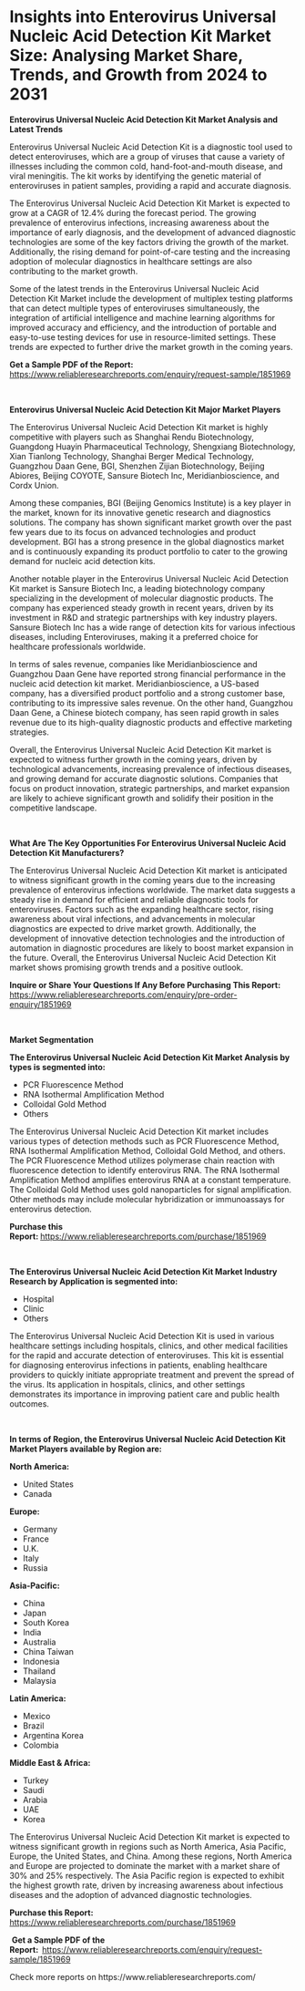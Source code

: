 <p><h1>Insights into Enterovirus Universal Nucleic Acid Detection Kit Market Size: Analysing Market Share, Trends, and Growth from 2024 to 2031</h1></p><p><strong>Enterovirus Universal Nucleic Acid Detection Kit Market Analysis and Latest Trends</strong></p>
<p><p>Enterovirus Universal Nucleic Acid Detection Kit is a diagnostic tool used to detect enteroviruses, which are a group of viruses that cause a variety of illnesses including the common cold, hand-foot-and-mouth disease, and viral meningitis. The kit works by identifying the genetic material of enteroviruses in patient samples, providing a rapid and accurate diagnosis.</p><p>The Enterovirus Universal Nucleic Acid Detection Kit Market is expected to grow at a CAGR of 12.4% during the forecast period. The growing prevalence of enterovirus infections, increasing awareness about the importance of early diagnosis, and the development of advanced diagnostic technologies are some of the key factors driving the growth of the market. Additionally, the rising demand for point-of-care testing and the increasing adoption of molecular diagnostics in healthcare settings are also contributing to the market growth.</p><p>Some of the latest trends in the Enterovirus Universal Nucleic Acid Detection Kit Market include the development of multiplex testing platforms that can detect multiple types of enteroviruses simultaneously, the integration of artificial intelligence and machine learning algorithms for improved accuracy and efficiency, and the introduction of portable and easy-to-use testing devices for use in resource-limited settings. These trends are expected to further drive the market growth in the coming years.</p></p>
<p><strong>Get a Sample PDF of the Report:&nbsp;</strong> <a href="https://www.reliableresearchreports.com/enquiry/request-sample/1851969">https://www.reliableresearchreports.com/enquiry/request-sample/1851969</a></p>
<p>&nbsp;</p>
<p><strong>Enterovirus Universal Nucleic Acid Detection Kit Major Market Players</strong></p>
<p><p>The Enterovirus Universal Nucleic Acid Detection Kit market is highly competitive with players such as Shanghai Rendu Biotechnology, Guangdong Huayin Pharmaceutical Technology, Shengxiang Biotechnology, Xian Tianlong Technology, Shanghai Berger Medical Technology, Guangzhou Daan Gene, BGI, Shenzhen Zijian Biotechnology, Beijing Abiores, Beijing COYOTE, Sansure Biotech Inc, Meridianbioscience, and Cordx Union. </p><p>Among these companies, BGI (Beijing Genomics Institute) is a key player in the market, known for its innovative genetic research and diagnostics solutions. The company has shown significant market growth over the past few years due to its focus on advanced technologies and product development. BGI has a strong presence in the global diagnostics market and is continuously expanding its product portfolio to cater to the growing demand for nucleic acid detection kits.</p><p>Another notable player in the Enterovirus Universal Nucleic Acid Detection Kit market is Sansure Biotech Inc, a leading biotechnology company specializing in the development of molecular diagnostic products. The company has experienced steady growth in recent years, driven by its investment in R&D and strategic partnerships with key industry players. Sansure Biotech Inc has a wide range of detection kits for various infectious diseases, including Enteroviruses, making it a preferred choice for healthcare professionals worldwide.</p><p>In terms of sales revenue, companies like Meridianbioscience and Guangzhou Daan Gene have reported strong financial performance in the nucleic acid detection kit market. Meridianbioscience, a US-based company, has a diversified product portfolio and a strong customer base, contributing to its impressive sales revenue. On the other hand, Guangzhou Daan Gene, a Chinese biotech company, has seen rapid growth in sales revenue due to its high-quality diagnostic products and effective marketing strategies.</p><p>Overall, the Enterovirus Universal Nucleic Acid Detection Kit market is expected to witness further growth in the coming years, driven by technological advancements, increasing prevalence of infectious diseases, and growing demand for accurate diagnostic solutions. Companies that focus on product innovation, strategic partnerships, and market expansion are likely to achieve significant growth and solidify their position in the competitive landscape.</p></p>
<p>&nbsp;</p>
<p><strong>What Are The Key Opportunities For Enterovirus Universal Nucleic Acid Detection Kit Manufacturers?</strong></p>
<p><p>The Enterovirus Universal Nucleic Acid Detection Kit market is anticipated to witness significant growth in the coming years due to the increasing prevalence of enterovirus infections worldwide. The market data suggests a steady rise in demand for efficient and reliable diagnostic tools for enteroviruses. Factors such as the expanding healthcare sector, rising awareness about viral infections, and advancements in molecular diagnostics are expected to drive market growth. Additionally, the development of innovative detection technologies and the introduction of automation in diagnostic procedures are likely to boost market expansion in the future. Overall, the Enterovirus Universal Nucleic Acid Detection Kit market shows promising growth trends and a positive outlook.</p></p>
<p><strong>Inquire or Share Your Questions If Any Before Purchasing This Report:</strong> <a href="https://www.reliableresearchreports.com/enquiry/pre-order-enquiry/1851969">https://www.reliableresearchreports.com/enquiry/pre-order-enquiry/1851969</a></p>
<p>&nbsp;</p>
<p><strong>Market Segmentation</strong></p>
<p><strong>The Enterovirus Universal Nucleic Acid Detection Kit Market Analysis by types is segmented into:</strong></p>
<p><ul><li>PCR Fluorescence Method</li><li>RNA Isothermal Amplification Method</li><li>Colloidal Gold Method</li><li>Others</li></ul></p>
<p><p>The Enterovirus Universal Nucleic Acid Detection Kit market includes various types of detection methods such as PCR Fluorescence Method, RNA Isothermal Amplification Method, Colloidal Gold Method, and others. The PCR Fluorescence Method utilizes polymerase chain reaction with fluorescence detection to identify enterovirus RNA. The RNA Isothermal Amplification Method amplifies enterovirus RNA at a constant temperature. The Colloidal Gold Method uses gold nanoparticles for signal amplification. Other methods may include molecular hybridization or immunoassays for enterovirus detection.</p></p>
<p><strong>Purchase this Report:&nbsp;</strong><a href="https://www.reliableresearchreports.com/purchase/1851969">https://www.reliableresearchreports.com/purchase/1851969</a></p>
<p>&nbsp;</p>
<p><strong>The Enterovirus Universal Nucleic Acid Detection Kit Market Industry Research by Application is segmented into:</strong></p>
<p><ul><li>Hospital</li><li>Clinic</li><li>Others</li></ul></p>
<p><p>The Enterovirus Universal Nucleic Acid Detection Kit is used in various healthcare settings including hospitals, clinics, and other medical facilities for the rapid and accurate detection of enteroviruses. This kit is essential for diagnosing enterovirus infections in patients, enabling healthcare providers to quickly initiate appropriate treatment and prevent the spread of the virus. Its application in hospitals, clinics, and other settings demonstrates its importance in improving patient care and public health outcomes.</p></p>
<p>&nbsp;</p>
<p><strong>In terms of Region, the Enterovirus Universal Nucleic Acid Detection Kit Market Players available by Region are:</strong></p>
<p>
    <p> <strong> North America: </strong>
        <ul>
            <li>United States</li>
            <li>Canada</li>
        </ul>
        </p> 
    <p> <strong> Europe: </strong>
        <ul>
            <li>Germany</li>
            <li>France</li>
            <li>U.K.</li>
            <li>Italy</li>
            <li>Russia</li>
        </ul>
        </p> 
    <p> <strong> Asia-Pacific: </strong>
        <ul>
            <li>China</li>
            <li>Japan</li>
            <li>South Korea</li>
            <li>India</li>
            <li>Australia</li>
            <li>China Taiwan</li>
            <li>Indonesia</li>
            <li>Thailand</li>
            <li>Malaysia</li>
        </ul>
        </p> 
    <p> <strong> Latin America: </strong>
        <ul>
            <li>Mexico</li>
            <li>Brazil</li>
            <li>Argentina Korea</li>
            <li>Colombia</li>
        </ul>
        </p> 
    <p> <strong> Middle East & Africa: </strong>
        <ul>
            <li>Turkey</li>
            <li>Saudi</li>
            <li>Arabia</li>
            <li>UAE</li>
            <li>Korea</li>
        </ul>
    </p>
    </p>
<p><p>The Enterovirus Universal Nucleic Acid Detection Kit market is expected to witness significant growth in regions such as North America, Asia Pacific, Europe, the United States, and China. Among these regions, North America and Europe are projected to dominate the market with a market share of 30% and 25% respectively. The Asia Pacific region is expected to exhibit the highest growth rate, driven by increasing awareness about infectious diseases and the adoption of advanced diagnostic technologies.</p></p>
<p><strong>Purchase this Report: </strong><a href="https://www.reliableresearchreports.com/purchase/1851969">https://www.reliableresearchreports.com/purchase/1851969</a></p>
<p>&nbsp;<strong>Get a Sample PDF of the Report:&nbsp;&nbsp;</strong><a href="https://www.reliableresearchreports.com/enquiry/request-sample/1851969">https://www.reliableresearchreports.com/enquiry/request-sample/1851969</a></p>
<p><strong></strong></p>
<p>Check more reports on https://www.reliableresearchreports.com/</p>